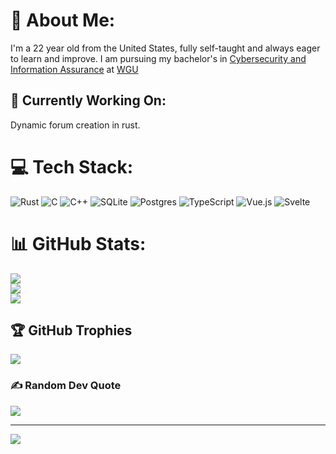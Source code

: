 # 💫 About Me:
I'm a 22 year old from the United States, fully self-taught and always eager to learn and improve. I am pursuing my bachelor's in [Cybersecurity
and Information Assurance](https://www.wgu.edu/online-it-degrees/cybersecurity-information-assurance-bachelors-program.html) at [WGU](https://wgu.edu/)

## 🚀 Currently Working On:

Dynamic forum creation in rust.

# 💻 Tech Stack:
![Rust](https://img.shields.io/badge/rust-%23000000.svg?style=for-the-badge&logo=rust&logoColor=white) ![C](https://img.shields.io/badge/c-%2300599C.svg?style=for-the-badge&logo=c&logoColor=white) ![C++](https://img.shields.io/badge/c++-%2300599C.svg?style=for-the-badge&logo=c%2B%2B&logoColor=white) ![SQLite](https://img.shields.io/badge/sqlite-%2307405e.svg?style=for-the-badge&logo=sqlite&logoColor=white) ![Postgres](https://img.shields.io/badge/postgres-%23316192.svg?style=for-the-badge&logo=postgresql&logoColor=white) ![TypeScript](https://img.shields.io/badge/typescript-%23007ACC.svg?style=for-the-badge&logo=typescript&logoColor=white) ![Vue.js](https://img.shields.io/badge/vue.js-%2335495e.svg?style=for-the-badge&logo=vuedotjs&logoColor=%234FC08D) ![Svelte](https://img.shields.io/badge/svelte-%23f1413d.svg?style=for-the-badge&logo=svelte&logoColor=white)
# 📊 GitHub Stats:
![](https://github-readme-stats.vercel.app/api?username=Stipulations&theme=dark&hide_border=false&include_all_commits=true&count_private=true)<br/>
![](https://github-readme-streak-stats.herokuapp.com/?user=Stipulations&theme=dark&hide_border=false)<br/>
![](https://github-readme-stats.vercel.app/api/top-langs/?username=Stipulations&theme=dark&hide_border=false&include_all_commits=true&count_private=true&layout=compact&hide=SCSS,JavaScript,TypeScript,HTML,Dockerfile,CSS,Go,Vue)

## 🏆 GitHub Trophies
![](https://github-profile-trophy.vercel.app/?username=Stipulations&theme=radical&no-frame=false&no-bg=true&margin-w=4)

### ✍️ Random Dev Quote
![](https://quotes-github-readme.vercel.app/api?type=horizontal&theme=radical)

---
[![](https://visitcount.itsvg.in/api?id=Stipulations&icon=0&color=0)](https://visitcount.itsvg.in)

<!-- Proudly created with GPRM ( https://gprm.itsvg.in ) -->

